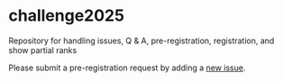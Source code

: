 # challenge2025
Repository for handling issues, Q &amp; A, pre-registration, registration, and show partial ranks

Please submit a pre-registration request by adding a [new issue](https://github.com/sisap-challenges/challenge2025/issues/new/choose).
